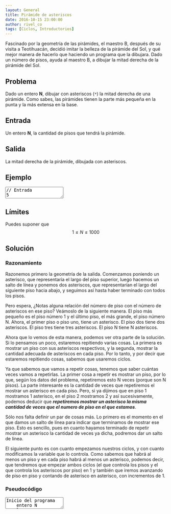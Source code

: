 ```yaml
---
layout: General
title: Pirámide de asteriscos
date: 2016-10-15 23:00:00
author: rivel_co
tags: [Ciclos, Introductorios]
---
```


Fascinado por la geometría de las pirámides, el maestro B, después de su visita a Teotihuacán, decidió imitar la belleza de la pirámide del Sol, y qué mejor manera de hacerlo que haciendo un programa que la dibujara. Dado un número de pisos, ayuda al maestro B, a dibujar la mitad derecha de la pirámide del Sol.

## Problema

Dado un entero **N**, dibujar con asteriscos (`*`) la mitad derecha de una pirámide. Como sabes, las pirámides tienen la parte más pequeña en la punta y la más extensa en la base.

## Entrada

Un entero **N**, la cantidad de pisos que tendrá la pirámide.

## Salida

La mitad derecha de la pirámide, dibujada con asteriscos.

## Ejemplo

<textarea class="output">
// Entrada
5

// Salida
*
**
***
****
*****</textarea>

## Límites

Puedes suponer que $$ 1 \le N \le 1000 $$

## Solución

### Razonamiento

Razonemos primero la geometría de la salida. Comenzamos poniendo un asterisco, que representaría el largo del piso superior, luego hacemos un salto de línea y ponemos dos asteriscos, que representarían el largo del siguiente piso hacia abajo, y seguimos así hasta haber terminado con todos los pisos.

Pero espera, <int>¿Notas alguna relación del número de piso con el número de asteriscos en ese piso?</int> Veámoslo de la siguiente manera. El piso más pequeño es el piso número 1 y el último piso, el más grande, el piso número N. Ahora, el primer piso o piso uno, tiene un asterisco. El piso dos tiene dos asteriscos. El piso tres tiene tres asteriscos. El piso N tiene N asteriscos.

Ahora que lo vemos de esta manera, podemos ver otra parte de la solución. Si lo pensamos un poco, estaremos repitiendo varias cosas. La primera es mostrar un piso con sus asteriscos respectivos, y la segunda, mostrar la cantidad adecuada de asteriscos en cada piso. Por lo tanto, y por decir que estaremos repitiendo cosas, sabemos que usaremos ciclos.

Ya que sabemos que vamos a repetir cosas, tenemos que saber cuántas veces vamos a repetirlas. La primer cosa a repetir es mostrar un piso, por lo que, según los datos del problema, repetiremos esto N veces (porque son N pisos). La parte interesante es la cantidad de veces que repetiremos el mostrar un asterisco en cada piso. Pero, si ya dijimos que en piso 1 mostramos 1 asterisco, en el piso 2 mostramos 2 y así sucesivamente, podemos deducir que ***repetiremos mostrar un asterisco la misma cantidad de veces que el numero de piso en el que estamos***.

Sólo nos falta definir un par de cosas más. Lo primero es el momento en el que damos un salto de línea para indicar que terminamos de mostrar ese piso. Esto es sencillo, pues en cuanto hayamos terminado de repetir mostrar un asterisco la cantidad de veces ya dicha, podremos dar un salto de línea.

El siguiente punto es con cuanto empezamos nuestros ciclos, y con cuanto modificamos la variable que lo controla. Como sabemos que habrá al menos un piso y en cada piso habrá al menos un asterisco, podemos decir, que tendremos que empezar ambos ciclos (el que controla los pisos y el que controla los asteriscos por piso) en 1 y también que iremos avanzando de piso en piso y contando de asterisco en asterisco, con incrementos de 1. 

### Pseudocódigo

<textarea class="output">
Inicio del programa
    entero N
    leer N
    Desde piso=1, hasta piso == N, incrementos de 1:
        Desde asterisco=1, hasta asterisco == piso, incrementos de 1
            mostrar "*"
        fin Desde
        mostrar SaltoDeLinea
    fin Desde
Fin del programa</textarea>